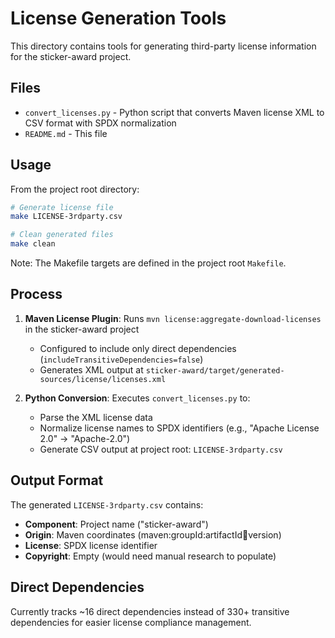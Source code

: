 # License Generation Tools

This directory contains tools for generating third-party license information for the sticker-award project.

## Files

- `convert_licenses.py` - Python script that converts Maven license XML to CSV format with SPDX normalization
- `README.md` - This file

## Usage

From the project root directory:

```bash
# Generate license file
make LICENSE-3rdparty.csv

# Clean generated files
make clean
```

Note: The Makefile targets are defined in the project root `Makefile`.

## Process

1. **Maven License Plugin**: Runs `mvn license:aggregate-download-licenses` in the sticker-award project
   - Configured to include only direct dependencies (`includeTransitiveDependencies=false`)
   - Generates XML output at `sticker-award/target/generated-sources/license/licenses.xml`

2. **Python Conversion**: Executes `convert_licenses.py` to:
   - Parse the XML license data
   - Normalize license names to SPDX identifiers (e.g., "Apache License 2.0" → "Apache-2.0")
   - Generate CSV output at project root: `LICENSE-3rdparty.csv`

## Output Format

The generated `LICENSE-3rdparty.csv` contains:
- **Component**: Project name ("sticker-award")
- **Origin**: Maven coordinates (maven:groupId:artifactId:jar:version)
- **License**: SPDX license identifier
- **Copyright**: Empty (would need manual research to populate)

## Direct Dependencies

Currently tracks ~16 direct dependencies instead of 330+ transitive dependencies for easier license compliance management.